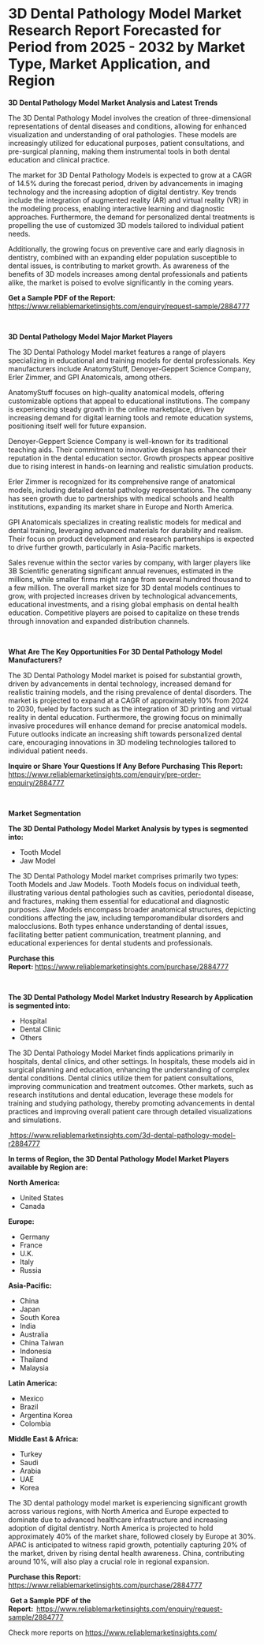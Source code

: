 <p><h1>3D Dental Pathology Model Market Research Report Forecasted for Period from 2025 -  2032 by Market Type, Market Application, and Region</h1></p><p><strong>3D Dental Pathology Model Market Analysis and Latest Trends</strong></p>
<p><p>The 3D Dental Pathology Model involves the creation of three-dimensional representations of dental diseases and conditions, allowing for enhanced visualization and understanding of oral pathologies. These models are increasingly utilized for educational purposes, patient consultations, and pre-surgical planning, making them instrumental tools in both dental education and clinical practice. </p><p>The market for 3D Dental Pathology Models is expected to grow at a CAGR of 14.5% during the forecast period, driven by advancements in imaging technology and the increasing adoption of digital dentistry. Key trends include the integration of augmented reality (AR) and virtual reality (VR) in the modeling process, enabling interactive learning and diagnostic approaches. Furthermore, the demand for personalized dental treatments is propelling the use of customized 3D models tailored to individual patient needs.</p><p>Additionally, the growing focus on preventive care and early diagnosis in dentistry, combined with an expanding elder population susceptible to dental issues, is contributing to market growth. As awareness of the benefits of 3D models increases among dental professionals and patients alike, the market is poised to evolve significantly in the coming years.</p></p>
<p><strong>Get a Sample PDF of the Report:&nbsp;</strong> <a href="https://www.reliablemarketinsights.com/enquiry/request-sample/2884777?utm_campaign=2240&utm_medium=2&utm_source=Github&utm_content=ia&utm_term=13032025&utm_id=3d-dental-pathology-model">https://www.reliablemarketinsights.com/enquiry/request-sample/2884777</a></p>
<p>&nbsp;</p>
<p><strong>3D Dental Pathology Model Major Market Players</strong></p>
<p><p>The 3D Dental Pathology Model market features a range of players specializing in educational and training models for dental professionals. Key manufacturers include AnatomyStuff, Denoyer-Geppert Science Company, Erler Zimmer, and GPI Anatomicals, among others. </p><p>AnatomyStuff focuses on high-quality anatomical models, offering customizable options that appeal to educational institutions. The company is experiencing steady growth in the online marketplace, driven by increasing demand for digital learning tools and remote education systems, positioning itself well for future expansion.</p><p>Denoyer-Geppert Science Company is well-known for its traditional teaching aids. Their commitment to innovative design has enhanced their reputation in the dental education sector. Growth prospects appear positive due to rising interest in hands-on learning and realistic simulation products.</p><p>Erler Zimmer is recognized for its comprehensive range of anatomical models, including detailed dental pathology representations. The company has seen growth due to partnerships with medical schools and health institutions, expanding its market share in Europe and North America.</p><p>GPI Anatomicals specializes in creating realistic models for medical and dental training, leveraging advanced materials for durability and realism. Their focus on product development and research partnerships is expected to drive further growth, particularly in Asia-Pacific markets.</p><p>Sales revenue within the sector varies by company, with larger players like 3B Scientific generating significant annual revenues, estimated in the millions, while smaller firms might range from several hundred thousand to a few million. The overall market size for 3D dental models continues to grow, with projected increases driven by technological advancements, educational investments, and a rising global emphasis on dental health education. Competitive players are poised to capitalize on these trends through innovation and expanded distribution channels.</p></p>
<p>&nbsp;</p>
<p><strong>What Are The Key Opportunities For 3D Dental Pathology Model Manufacturers?</strong></p>
<p><p>The 3D Dental Pathology Model market is poised for substantial growth, driven by advancements in dental technology, increased demand for realistic training models, and the rising prevalence of dental disorders. The market is projected to expand at a CAGR of approximately 10% from 2024 to 2030, fueled by factors such as the integration of 3D printing and virtual reality in dental education. Furthermore, the growing focus on minimally invasive procedures will enhance demand for precise anatomical models. Future outlooks indicate an increasing shift towards personalized dental care, encouraging innovations in 3D modeling technologies tailored to individual patient needs.</p></p>
<p><strong>Inquire or Share Your Questions If Any Before Purchasing This Report:</strong> <a href="https://www.reliablemarketinsights.com/enquiry/pre-order-enquiry/2884777?utm_campaign=2240&utm_medium=2&utm_source=Github&utm_content=ia&utm_term=13032025&utm_id=3d-dental-pathology-model">https://www.reliablemarketinsights.com/enquiry/pre-order-enquiry/2884777</a></p>
<p>&nbsp;</p>
<p><strong>Market Segmentation</strong></p>
<p><strong>The 3D Dental Pathology Model Market Analysis by types is segmented into:</strong></p>
<p><ul><li>Tooth Model</li><li>Jaw Model</li></ul></p>
<p><p>The 3D Dental Pathology Model market comprises primarily two types: Tooth Models and Jaw Models. Tooth Models focus on individual teeth, illustrating various dental pathologies such as cavities, periodontal disease, and fractures, making them essential for educational and diagnostic purposes. Jaw Models encompass broader anatomical structures, depicting conditions affecting the jaw, including temporomandibular disorders and malocclusions. Both types enhance understanding of dental issues, facilitating better patient communication, treatment planning, and educational experiences for dental students and professionals.</p></p>
<p><strong>Purchase this Report:&nbsp;</strong><a href="https://www.reliablemarketinsights.com/purchase/2884777?utm_campaign=2240&utm_medium=2&utm_source=Github&utm_content=ia&utm_term=13032025&utm_id=3d-dental-pathology-model">https://www.reliablemarketinsights.com/purchase/2884777</a></p>
<p>&nbsp;</p>
<p><strong>The 3D Dental Pathology Model Market Industry Research by Application is segmented into:</strong></p>
<p><ul><li>Hospital</li><li>Dental Clinic</li><li>Others</li></ul></p>
<p><p>The 3D Dental Pathology Model Market finds applications primarily in hospitals, dental clinics, and other settings. In hospitals, these models aid in surgical planning and education, enhancing the understanding of complex dental conditions. Dental clinics utilize them for patient consultations, improving communication and treatment outcomes. Other markets, such as research institutions and dental education, leverage these models for training and studying pathology, thereby promoting advancements in dental practices and improving overall patient care through detailed visualizations and simulations.</p></p>
<p><a href="https://www.reliablemarketinsights.com/3d-dental-pathology-model-r2884777?utm_campaign=2240&utm_medium=2&utm_source=Github&utm_content=ia&utm_term=13032025&utm_id=3d-dental-pathology-model">&nbsp;https://www.reliablemarketinsights.com/3d-dental-pathology-model-r2884777</a></p>
<p><strong>In terms of Region, the 3D Dental Pathology Model Market Players available by Region are:</strong></p>
<p>
    <p> <strong> North America: </strong>
        <ul>
            <li>United States</li>
            <li>Canada</li>
        </ul>
        </p> 
    <p> <strong> Europe: </strong>
        <ul>
            <li>Germany</li>
            <li>France</li>
            <li>U.K.</li>
            <li>Italy</li>
            <li>Russia</li>
        </ul>
        </p> 
    <p> <strong> Asia-Pacific: </strong>
        <ul>
            <li>China</li>
            <li>Japan</li>
            <li>South Korea</li>
            <li>India</li>
            <li>Australia</li>
            <li>China Taiwan</li>
            <li>Indonesia</li>
            <li>Thailand</li>
            <li>Malaysia</li>
        </ul>
        </p> 
    <p> <strong> Latin America: </strong>
        <ul>
            <li>Mexico</li>
            <li>Brazil</li>
            <li>Argentina Korea</li>
            <li>Colombia</li>
        </ul>
        </p> 
    <p> <strong> Middle East & Africa: </strong>
        <ul>
            <li>Turkey</li>
            <li>Saudi</li>
            <li>Arabia</li>
            <li>UAE</li>
            <li>Korea</li>
        </ul>
    </p>
    </p>
<p><p>The 3D dental pathology model market is experiencing significant growth across various regions, with North America and Europe expected to dominate due to advanced healthcare infrastructure and increasing adoption of digital dentistry. North America is projected to hold approximately 40% of the market share, followed closely by Europe at 30%. APAC is anticipated to witness rapid growth, potentially capturing 20% of the market, driven by rising dental health awareness. China, contributing around 10%, will also play a crucial role in regional expansion.</p></p>
<p><strong>Purchase this Report: </strong><a href="https://www.reliablemarketinsights.com/purchase/2884777?utm_campaign=2240&utm_medium=2&utm_source=Github&utm_content=ia&utm_term=13032025&utm_id=3d-dental-pathology-model">https://www.reliablemarketinsights.com/purchase/2884777</a></p>
<p>&nbsp;<strong>Get a Sample PDF of the Report:&nbsp;&nbsp;</strong><a href="https://www.reliablemarketinsights.com/enquiry/request-sample/2884777?utm_campaign=2240&utm_medium=2&utm_source=Github&utm_content=ia&utm_term=13032025&utm_id=3d-dental-pathology-model">https://www.reliablemarketinsights.com/enquiry/request-sample/2884777</a></p>
<p><strong></strong></p>
<p>Check more reports on <a href="https://www.reliablemarketinsights.com/?utm_campaign=2240&utm_medium=2&utm_source=Github&utm_content=ia&utm_term=13032025&utm_id=3d-dental-pathology-model">https://www.reliablemarketinsights.com/</a></p>